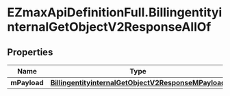 # EZmaxApiDefinitionFull.BillingentityinternalGetObjectV2ResponseAllOf

## Properties

Name | Type | Description | Notes
------------ | ------------- | ------------- | -------------
**mPayload** | [**BillingentityinternalGetObjectV2ResponseMPayload**](BillingentityinternalGetObjectV2ResponseMPayload.md) |  | 


